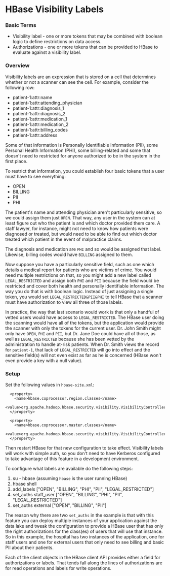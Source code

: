 # HBase Visibility Labels

### Basic Terms

* Visibility label - one or more tokens that may be combined with boolean logic to define restrictions on data access.
* Authorizations - one or more tokens that can be provided to HBase to evaluate against a visibility label.

### Overview

Visibility labels are an expression that is stored on a cell that determines whether or not a scanner can see the cell. For example, consider the following row:

* patient-1:attr:name
* patient-1:attr:attending_physician
* patient-1:attr:diagnosis_1
* patient-1:attr:diagnosis_2
* patient-1:attr:medication_1
* patient-1:attr:medication_2
* patient-1:attr:billing_codes
* patient-1:attr:address

Some of that information is Personally Identifiable Information (PII), some Personal Health Information (PHI), some billing-related and some that doesn't need to restricted for anyone authorized to be in the system in the first place.

To restrict that information, you could establish four basic tokens that a user must have to see everything:

* OPEN
* BILLING
* PII
* PHI

The patient's name and attending physician aren't particularly sensitive, so we could assign them just `OPEN`. That way, any user in the system can at least figure out who the patient is and which doctor provided them care. A staff lawyer, for instance, might not need to know how patients were diagnosed or treated, but would need to be able to find out which doctor treated which patient in the event of malpractice claims.

The diagnosis and medication are `PHI` and so would be assigned that label. Likewise, billing codes would have `BILLING` assigned to them.

Now suppose you have a particularly sensitive field, such as one which details a medical report for patients who are victims of crime. You would need multiple restrictions on that, so you might add a new label called `LEGAL_RESTRICTED` and assign both `PHI` and `PII` because the field would be restricted and cover both health and personally identifiable information. The way you do that is with boolean logic. Instead of just assigning a single token, you would set `LEGAL_RESTRICTED&PII&PHI` to tell HBase that a scanner must have authorization to view all three of those labels.

In practice, the way that last scenario would work is that only a handful of vetted users would have access to `LEGAL_RESTRICTED`. The HBase user doing the scanning would have all of the tokens, but the application would provide the scanner with only the tokens for the current user. Dr. John Smith might only have `OPEN`, `PHI` and `PII`, but Dr. Jane Doe could have all of those, as well as `LEGAL_RESTRICTED` because she has been vetted by the administration to handle at-risk patients. When Dr. Smith views the record for `patient-1`, that lack of `LEGAL_RESTRICTED` will go into effect and the sensitive field(s) will not even exist as far as he is concerned (HBase won't even provide a key with a null value).

### Setup

Set the following values in `hbase-site.xml`:

```
  <property>
    <name>hbase.coprocessor.region.classes</name>
    <value>org.apache.hadoop.hbase.security.visibility.VisibilityController</value>
  </property>

  <property>
    <name>hbase.coprocessor.master.classes</name>
    <value>org.apache.hadoop.hbase.security.visibility.VisibilityController</value>
  </property>
```

Then restart HBase for that new configuration to take effect. Visibility labels will work with simple auth, so you don't need to have Kerberos configured to take advantage of this feature in a development environment.

To configure what labels are available do the following steps:

1. su - hbase (assuming `hbase` is the user running HBase)
2. hbase shell
3. add_labels ["OPEN", "BILLING", "PHI", "PII", "LEGAL_RESTRICTED"]
4. set_auths staff_user ["OPEN", "BILLING", "PHI", "PII", "LEGAL_RESTRICTED"]
5. set_auths external ["OPEN", "BILLING", "PII"]

The reason why there are two `set_auths` in the example is that with this feature you can deploy multiple instances of your application against the data lake and tweak the configuration to provide a HBase user that has only the right authorizations for the class(es) of users that will use that instance. So in this example, the hospital has two instances of the application, one for staff users and one for external users that only need to see billing and basic PII about their patients.

Each of the client objects in the HBase client API provides either a field for authorizations or labels. That tends fall along the lines of authorizations are for read operations and labels for write operations.